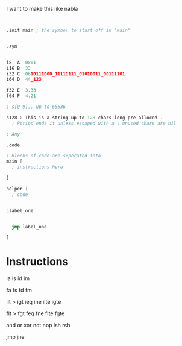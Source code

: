 
I want to make this like nabla

```asm


.init main ; the symbol to start off in "main"


.sym


i8  A  0x01
i16 B  33
i32 C  0b10111000_11111111_01010011_00111101
i64 D  44_123

f32 E  3.33
f64 F  4.21

; s[0-9].. up-to 65536

s128 G This is a string up-to 128 chars long pre-alloced .
  ; Period ends it unless escaped with a \ unused chars are nil 

; Any 

.code

; Blocks of code are seperated into 
main [
  ; instructions here

]

helper [
  ; code


:label_one


  jmp label_one

]

```


# Instructions

ia    <dest reg> <lhs reg> <rhs reg>
is
id
im

fa    <dest reg> <lhs reg> <rhs reg>
fs
fd
fm

ilt   <dest label> <lhs reg>> <rhs reg>
igt
ieq
ine
ilte
igte

flt   <dest label> <lhs reg>> <rhs reg>
fgt
feq
fne
flte
fgte

and   <dest reg> <lhs reg> <rhs reg>
or
xor
not
nop
lsh
rsh


jmp
jne 
